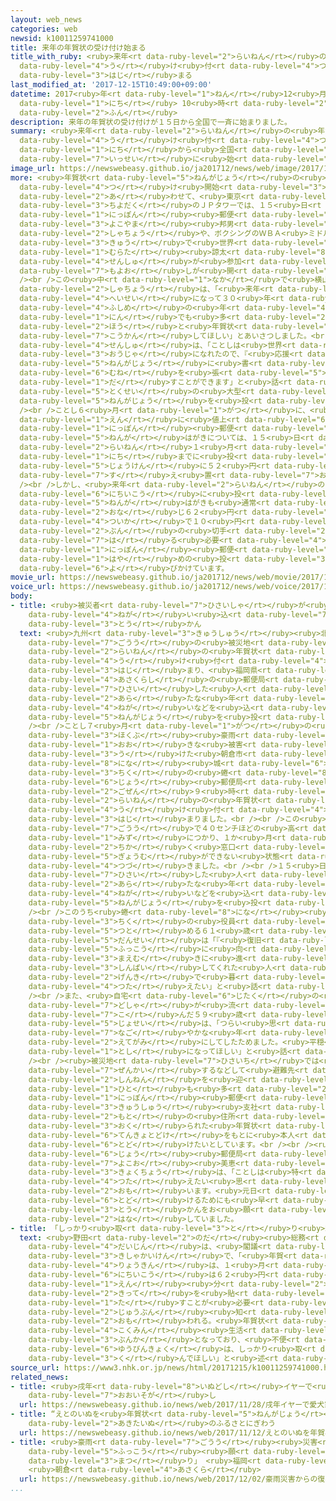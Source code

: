 ```yaml
---
layout: web_news
categories: web
newsid: k10011259741000
title: 来年の年賀状の受け付け始まる
title_with_ruby: <ruby>来年<rt data-ruby-level="2">らいねん</rt></ruby>の<ruby>年賀状<rt data-ruby-level="5">ねんがじょう</rt></ruby>の<ruby>受<rt
  data-ruby-level="4">う</rt></ruby>け<ruby>付<rt data-ruby-level="4">つ</rt></ruby>け<ruby>始<rt
  data-ruby-level="3">はじ</rt></ruby>まる
last_modified_at: '2017-12-15T10:49:00+09:00'
datetime: 2017<ruby>年<rt data-ruby-level="1">ねん</rt></ruby>12<ruby>月<rt data-ruby-level="1">がつ</rt></ruby>15<ruby>日<rt
  data-ruby-level="1">にち</rt></ruby> 10<ruby>時<rt data-ruby-level="2">じ</rt></ruby>49<ruby>分<rt
  data-ruby-level="2">ふん</rt></ruby>
description: 来年の年賀状の受け付けが１５日から全国で一斉に始まりました。
summary: <ruby>来年<rt data-ruby-level="2">らいねん</rt></ruby>の<ruby>年賀状<rt data-ruby-level="5">ねんがじょう</rt></ruby>の<ruby>受<rt
  data-ruby-level="4">う</rt></ruby>け<ruby>付<rt data-ruby-level="4">つ</rt></ruby>けが１５<ruby>日<rt
  data-ruby-level="1">にち</rt></ruby>から<ruby>全国<rt data-ruby-level="3">ぜんこく</rt></ruby>で<ruby>一斉<rt
  data-ruby-level="7">いっせい</rt></ruby>に<ruby>始<rt data-ruby-level="3">はじ</rt></ruby>まりました。
image_url: https://newswebeasy.github.io/ja201712/news/web/image/2017/12/15/K10011259741_1712151042_1712151049_01_02.jpg
more: <ruby>年賀状<rt data-ruby-level="5">ねんがじょう</rt></ruby>の<ruby>受<rt data-ruby-level="4">う</rt></ruby>け<ruby>付<rt
  data-ruby-level="4">つ</rt></ruby>け<ruby>開始<rt data-ruby-level="3">かいし</rt></ruby>に<ruby>合<rt
  data-ruby-level="2">あ</rt></ruby>わせて、<ruby>東京<rt data-ruby-level="2">とうきょう</rt></ruby>・<ruby>千代田区<rt
  data-ruby-level="3">ちよだく</rt></ruby>のＪＰタワーでは、１５<ruby>日<rt data-ruby-level="1">にち</rt></ruby>、<ruby>日本<rt
  data-ruby-level="1">にっぽん</rt></ruby><ruby>郵便<rt data-ruby-level="6">ゆうびん</rt></ruby>の<ruby>横山<rt
  data-ruby-level="3">よこやま</rt></ruby><ruby>邦男<rt data-ruby-level="8">くにお</rt></ruby><ruby>社長<rt
  data-ruby-level="2">しゃちょう</rt></ruby>や、ボクシングのＷＢＡ<ruby>ミドル<rt data-ruby-level="3">みどる</rt></ruby><ruby>級<rt
  data-ruby-level="3">きゅう</rt></ruby>で<ruby>世界<rt data-ruby-level="3">せかい</rt></ruby>チャンピオンとなった<ruby>村田<rt
  data-ruby-level="1">むらた</rt></ruby><ruby>諒太<rt data-ruby-level="8">りょうた</rt></ruby><ruby>選手<rt
  data-ruby-level="4">せんしゅ</rt></ruby>が<ruby>参加<rt data-ruby-level="4">さんか</rt></ruby>して<ruby>催<rt
  data-ruby-level="7">もよお</rt></ruby>しが<ruby>開<rt data-ruby-level="3">ひら</rt></ruby>かれました。<br
  /><br />この<ruby>中<rt data-ruby-level="1">なか</rt></ruby>で<ruby>横山<rt data-ruby-level="3">よこやま</rt></ruby><ruby>社長<rt
  data-ruby-level="2">しゃちょう</rt></ruby>は、「<ruby>来年<rt data-ruby-level="2">らいねん</rt></ruby>は<ruby>平成<rt
  data-ruby-level="4">へいせい</rt></ruby>になって３０<ruby>年<rt data-ruby-level="1">ねん</rt></ruby>という<ruby>節目<rt
  data-ruby-level="4">ふしめ</rt></ruby>の<ruby>年<rt data-ruby-level="4">とし</rt></ruby>です。１<ruby>人<rt
  data-ruby-level="1">にん</rt></ruby>でも<ruby>多<rt data-ruby-level="2">おお</rt></ruby>くの<ruby>方<rt
  data-ruby-level="2">ほう</rt></ruby>と<ruby>年賀状<rt data-ruby-level="5">ねんがじょう</rt></ruby>を<ruby>交換<rt
  data-ruby-level="7">こうかん</rt></ruby>してほしい」とあいさつしました。<br /><br />また<ruby>村田<rt data-ruby-level="1">むらた</rt></ruby><ruby>選手<rt
  data-ruby-level="4">せんしゅ</rt></ruby>は、「ことしは<ruby>世界<rt data-ruby-level="3">せかい</rt></ruby><ruby>王者<rt
  data-ruby-level="3">おうじゃ</rt></ruby>になれたので、『<ruby>応援<rt data-ruby-level="7">おうえん</rt></ruby>ありがとうございました』と、<ruby>年賀状<rt
  data-ruby-level="5">ねんがじょう</rt></ruby>に<ruby>書<rt data-ruby-level="2">か</rt></ruby>いて<ruby>胸<rt
  data-ruby-level="6">むね</rt></ruby>を<ruby>張<rt data-ruby-level="5">は</rt></ruby>って<ruby>出<rt
  data-ruby-level="1">だ</rt></ruby>すことができます」と<ruby>話<rt data-ruby-level="2">はな</rt></ruby>し、<ruby>特製<rt
  data-ruby-level="5">とくせい</rt></ruby>の<ruby>大型<rt data-ruby-level="4">おおがた</rt></ruby>ポストに<ruby>年賀状<rt
  data-ruby-level="5">ねんがじょう</rt></ruby>を<ruby>投<rt data-ruby-level="3">とう</rt></ruby>かんしました。<br
  /><br />ことし６<ruby>月<rt data-ruby-level="1">がつ</rt></ruby>に、<ruby>通常<rt data-ruby-level="5">つうじょう</rt></ruby>のはがきは６２<ruby>円<rt
  data-ruby-level="1">えん</rt></ruby>に<ruby>値上<rt data-ruby-level="6">ねあ</rt></ruby>げされましたが、<ruby>日本<rt
  data-ruby-level="1">にっぽん</rt></ruby><ruby>郵便<rt data-ruby-level="6">ゆうびん</rt></ruby>は<ruby>年賀<rt
  data-ruby-level="5">ねんが</rt></ruby>はがきについては、１５<ruby>日<rt data-ruby-level="1">にち</rt></ruby>から<ruby>来年<rt
  data-ruby-level="2">らいねん</rt></ruby>１<ruby>月<rt data-ruby-level="1">がつ</rt></ruby>７<ruby>日<rt
  data-ruby-level="1">にち</rt></ruby>までに<ruby>投<rt data-ruby-level="3">とう</rt></ruby>かんすることを<ruby>条件<rt
  data-ruby-level="5">じょうけん</rt></ruby>に５２<ruby>円<rt data-ruby-level="1">えん</rt></ruby>に<ruby>据<rt
  data-ruby-level="7">す</rt></ruby>え<ruby>置<rt data-ruby-level="7">お</rt></ruby>いています。<br
  /><br />しかし、<ruby>来年<rt data-ruby-level="2">らいねん</rt></ruby>の１<ruby>月<rt data-ruby-level="1">がつ</rt></ruby>８<ruby>日以降<rt
  data-ruby-level="6">にちいこう</rt></ruby>に<ruby>投<rt data-ruby-level="3">とう</rt></ruby>かんすると、<ruby>年賀<rt
  data-ruby-level="5">ねんが</rt></ruby>はがきも<ruby>通常<rt data-ruby-level="5">つうじょう</rt></ruby>のはがきと<ruby>同<rt
  data-ruby-level="2">おな</rt></ruby>じ６２<ruby>円<rt data-ruby-level="1">えん</rt></ruby>となり、<ruby>追加<rt
  data-ruby-level="4">ついか</rt></ruby>で１０<ruby>円<rt data-ruby-level="1">えん</rt></ruby><ruby>分<rt
  data-ruby-level="2">ぶん</rt></ruby>の<ruby>切手<rt data-ruby-level="2">きって</rt></ruby>を<ruby>貼<rt
  data-ruby-level="7">は</rt></ruby>る<ruby>必要<rt data-ruby-level="4">ひつよう</rt></ruby>があるため、<ruby>日本<rt
  data-ruby-level="1">にっぽん</rt></ruby><ruby>郵便<rt data-ruby-level="6">ゆうびん</rt></ruby>は<ruby>早<rt
  data-ruby-level="1">はや</rt></ruby>めの<ruby>投<rt data-ruby-level="3">とう</rt></ruby>かんを<ruby>呼<rt
  data-ruby-level="6">よ</rt></ruby>びかけています。
movie_url: https://newswebeasy.github.io/ja201712/news/web/movie/2017/12/15/k10011259741_201712151219_201712151228.mp4
voice_url: https://newswebeasy.github.io/ja201712/news/web/voice/2017/12/15/k10011259741_201712151219_201712151228.mp3
body:
- title: <ruby>被災者<rt data-ruby-level="7">ひさいしゃ</rt></ruby>が<ruby>新年<rt data-ruby-level="2">しんねん</rt></ruby>への<ruby>願<rt
    data-ruby-level="4">ねが</rt></ruby>い<ruby>込<rt data-ruby-level="7">こ</rt></ruby>め<ruby>投<rt
    data-ruby-level="3">とう</rt></ruby>かん
  text: <ruby>九州<rt data-ruby-level="3">きゅうしゅう</rt></ruby><ruby>北部<rt data-ruby-level="3">ほくぶ</rt></ruby><ruby>豪雨<rt
    data-ruby-level="7">ごうう</rt></ruby>の<ruby>被災地<rt data-ruby-level="7">ひさいち</rt></ruby>でも<ruby>来年<rt
    data-ruby-level="2">らいねん</rt></ruby>の<ruby>年賀状<rt data-ruby-level="5">ねんがじょう</rt></ruby>の<ruby>受<rt
    data-ruby-level="4">う</rt></ruby>け<ruby>付<rt data-ruby-level="4">つ</rt></ruby>けが<ruby>始<rt
    data-ruby-level="3">はじ</rt></ruby>まり、<ruby>福岡県<rt data-ruby-level="7">ふくおかけん</rt></ruby><ruby>朝倉市<rt
    data-ruby-level="4">あさくらし</rt></ruby>の<ruby>郵便局<rt data-ruby-level="6">ゆうびんきょく</rt></ruby>には<ruby>被災<rt
    data-ruby-level="7">ひさい</rt></ruby>した<ruby>人<rt data-ruby-level="1">ひと</rt></ruby>たちが<ruby>新<rt
    data-ruby-level="2">あら</rt></ruby>たな<ruby>年<rt data-ruby-level="1">とし</rt></ruby>への<ruby>願<rt
    data-ruby-level="4">ねが</rt></ruby>いなどを<ruby>込<rt data-ruby-level="7">こ</rt></ruby>めて<ruby>年賀状<rt
    data-ruby-level="5">ねんがじょう</rt></ruby>を<ruby>投<rt data-ruby-level="3">とう</rt></ruby>かんしていました。<br
    /><br />ことし７<ruby>月<rt data-ruby-level="1">がつ</rt></ruby>の<ruby>九州<rt data-ruby-level="3">きゅうしゅう</rt></ruby><ruby>北部<rt
    data-ruby-level="3">ほくぶ</rt></ruby><ruby>豪雨<rt data-ruby-level="7">ごうう</rt></ruby>で<ruby>大<rt
    data-ruby-level="1">おお</rt></ruby>きな<ruby>被害<rt data-ruby-level="7">ひがい</rt></ruby>を<ruby>受<rt
    data-ruby-level="3">う</rt></ruby>けた<ruby>朝倉市<rt data-ruby-level="4">あさくらし</rt></ruby><ruby>蜷<rt
    data-ruby-level="8">にな</rt></ruby><ruby>城<rt data-ruby-level="6">じょう</rt></ruby><ruby>地区<rt
    data-ruby-level="3">ちく</rt></ruby>の<ruby>蜷<rt data-ruby-level="8">にな</rt></ruby><ruby>城<rt
    data-ruby-level="6">じょう</rt></ruby><ruby>郵便局<rt data-ruby-level="6">ゆうびんきょく</rt></ruby>では、<ruby>午前<rt
    data-ruby-level="2">ごぜん</rt></ruby>９<ruby>時<rt data-ruby-level="2">じ</rt></ruby>から<ruby>来年<rt
    data-ruby-level="2">らいねん</rt></ruby>の<ruby>年賀状<rt data-ruby-level="5">ねんがじょう</rt></ruby>の<ruby>受<rt
    data-ruby-level="4">う</rt></ruby>け<ruby>付<rt data-ruby-level="4">つ</rt></ruby>けが<ruby>始<rt
    data-ruby-level="3">はじ</rt></ruby>まりました。<br /><br />この<ruby>郵便局<rt data-ruby-level="6">ゆうびんきょく</rt></ruby>は、<ruby>豪雨<rt
    data-ruby-level="7">ごうう</rt></ruby>で４０センチほどの<ruby>高<rt data-ruby-level="2">たか</rt></ruby>さまで<ruby>水<rt
    data-ruby-level="1">みず</rt></ruby>につかり、１か<ruby>月<rt data-ruby-level="1">げつ</rt></ruby><ruby>近<rt
    data-ruby-level="2">ちか</rt></ruby>く<ruby>窓口<rt data-ruby-level="6">まどぐち</rt></ruby><ruby>業務<rt
    data-ruby-level="5">ぎょうむ</rt></ruby>ができない<ruby>状態<rt data-ruby-level="5">じょうたい</rt></ruby>が<ruby>続<rt
    data-ruby-level="4">つづ</rt></ruby>きました。<br /><br />１５<ruby>日<rt data-ruby-level="1">にち</rt></ruby>は<ruby>被災<rt
    data-ruby-level="7">ひさい</rt></ruby>した<ruby>人<rt data-ruby-level="1">ひと</rt></ruby>たちが、<ruby>新<rt
    data-ruby-level="2">あら</rt></ruby>たな<ruby>年<rt data-ruby-level="1">とし</rt></ruby>への<ruby>願<rt
    data-ruby-level="4">ねが</rt></ruby>いなどを<ruby>込<rt data-ruby-level="7">こ</rt></ruby>めて<ruby>年賀状<rt
    data-ruby-level="5">ねんがじょう</rt></ruby>を<ruby>投<rt data-ruby-level="3">とう</rt></ruby>かんしていました。<br
    /><br />このうち<ruby>蜷<rt data-ruby-level="8">にな</rt></ruby><ruby>城<rt data-ruby-level="6">じょう</rt></ruby><ruby>地区<rt
    data-ruby-level="3">ちく</rt></ruby>の<ruby>役員<rt data-ruby-level="3">やくいん</rt></ruby>を<ruby>務<rt
    data-ruby-level="5">つと</rt></ruby>める６１<ruby>歳<rt data-ruby-level="7">さい</rt></ruby>の<ruby>男性<rt
    data-ruby-level="5">だんせい</rt></ruby>は「『<ruby>復旧<rt data-ruby-level="5">ふっきゅう</rt></ruby><ruby>復興<rt
    data-ruby-level="5">ふっこう</rt></ruby>に<ruby>向<rt data-ruby-level="3">む</rt></ruby>け<ruby>前向<rt
    data-ruby-level="3">まえむ</rt></ruby>きに<ruby>進<rt data-ruby-level="3">すす</rt></ruby>んでいます』としたためました。<ruby>心配<rt
    data-ruby-level="3">しんぱい</rt></ruby>してくれた<ruby>人<rt data-ruby-level="1">ひと</rt></ruby>たちに<ruby>元気<rt
    data-ruby-level="2">げんき</rt></ruby>で<ruby>暮<rt data-ruby-level="6">く</rt></ruby>らしていると<ruby>伝<rt
    data-ruby-level="4">つた</rt></ruby>えたい」と<ruby>話<rt data-ruby-level="2">はな</rt></ruby>していました。<br
    /><br />また、<ruby>自宅<rt data-ruby-level="6">じたく</rt></ruby>の<ruby>敷地<rt data-ruby-level="7">しきち</rt></ruby>に<ruby>土砂<rt
    data-ruby-level="7">どしゃ</rt></ruby>が<ruby>流<rt data-ruby-level="7">なが</rt></ruby>れ<ruby>込<rt
    data-ruby-level="7">こ</rt></ruby>んだ５９<ruby>歳<rt data-ruby-level="7">さい</rt></ruby>の<ruby>女性<rt
    data-ruby-level="5">じょせい</rt></ruby>は、「つらい<ruby>思<rt data-ruby-level="2">おも</rt></ruby>いをしたので『<ruby>和<rt
    data-ruby-level="7">なご</rt></ruby>やかな<ruby>年<rt data-ruby-level="1">とし</rt></ruby>でありますように』と、<ruby>絵手紙<rt
    data-ruby-level="2">えてがみ</rt></ruby>にしてしたためました。<ruby>平穏<rt data-ruby-level="7">へいおん</rt></ruby>な<ruby>年<rt
    data-ruby-level="1">とし</rt></ruby>になってほしい」と<ruby>話<rt data-ruby-level="2">はな</rt></ruby>していました。<br
    /><br /><ruby>被災地<rt data-ruby-level="7">ひさいち</rt></ruby>では<ruby>自宅<rt data-ruby-level="6">じたく</rt></ruby>が<ruby>全壊<rt
    data-ruby-level="7">ぜんかい</rt></ruby>するなどして<ruby>避難先<rt data-ruby-level="7">ひなんさき</rt></ruby>で<ruby>新年<rt
    data-ruby-level="2">しんねん</rt></ruby>を<ruby>迎<rt data-ruby-level="7">むか</rt></ruby>える<ruby>人<rt
    data-ruby-level="1">ひと</rt></ruby>も<ruby>多<rt data-ruby-level="2">おお</rt></ruby>く、<ruby>日本<rt
    data-ruby-level="1">にっぽん</rt></ruby><ruby>郵便<rt data-ruby-level="6">ゆうびん</rt></ruby><ruby>九州<rt
    data-ruby-level="3">きゅうしゅう</rt></ruby><ruby>支社<rt data-ruby-level="5">ししゃ</rt></ruby>は<ruby>元<rt
    data-ruby-level="2">もと</rt></ruby>の<ruby>住所<rt data-ruby-level="3">じゅうしょ</rt></ruby>に<ruby>送<rt
    data-ruby-level="3">おく</rt></ruby>られた<ruby>年賀状<rt data-ruby-level="5">ねんがじょう</rt></ruby>も、<ruby>転居届<rt
    data-ruby-level="6">てんきょとどけ</rt></ruby>をもとに<ruby>本人<rt data-ruby-level="1">ほんにん</rt></ruby>に<ruby>届<rt
    data-ruby-level="6">とど</rt></ruby>けたいとしています。<br /><br /><ruby>蜷<rt data-ruby-level="8">にな</rt></ruby><ruby>城<rt
    data-ruby-level="6">じょう</rt></ruby><ruby>郵便局<rt data-ruby-level="6">ゆうびんきょく</rt></ruby>の<ruby>横尾<rt
    data-ruby-level="7">よこお</rt></ruby><ruby>美恵<rt data-ruby-level="8">みえ</rt></ruby><ruby>局長<rt
    data-ruby-level="3">きょくちょう</rt></ruby>は、「ことしは<ruby>特<rt data-ruby-level="4">とく</rt></ruby>に<ruby>伝<rt
    data-ruby-level="4">つた</rt></ruby>えたい<ruby>思<rt data-ruby-level="2">おも</rt></ruby>いがたくさんあると<ruby>思<rt
    data-ruby-level="2">おも</rt></ruby>います。<ruby>元日<rt data-ruby-level="2">がんじつ</rt></ruby>に<ruby>届<rt
    data-ruby-level="6">とど</rt></ruby>けるためにも<ruby>早<rt data-ruby-level="1">はや</rt></ruby>めの<ruby>投<rt
    data-ruby-level="3">とう</rt></ruby>かんをお<ruby>願<rt data-ruby-level="4">ねが</rt></ruby>いします」と<ruby>話<rt
    data-ruby-level="2">はな</rt></ruby>していました。
- title: 「しっかり<ruby>取<rt data-ruby-level="3">と</rt></ruby>り<ruby>組<rt data-ruby-level="3">く</rt></ruby>んでほしい」
  text: <ruby>野田<rt data-ruby-level="2">のだ</rt></ruby><ruby>総務<rt data-ruby-level="5">そうむ</rt></ruby><ruby>大臣<rt
    data-ruby-level="4">だいじん</rt></ruby>は、<ruby>閣議<rt data-ruby-level="6">かくぎ</rt></ruby>のあとの<ruby>記者会見<rt
    data-ruby-level="3">きしゃかいけん</rt></ruby>で、「<ruby>年賀<rt data-ruby-level="5">ねんが</rt></ruby>はがきの<ruby>料金<rt
    data-ruby-level="4">りょうきん</rt></ruby>は、１<ruby>月<rt data-ruby-level="1">がつ</rt></ruby>８<ruby>日以降<rt
    data-ruby-level="6">にちいこう</rt></ruby>は６２<ruby>円<rt data-ruby-level="1">えん</rt></ruby>となり、１０<ruby>円<rt
    data-ruby-level="1">えん</rt></ruby><ruby>分<rt data-ruby-level="2">ぶん</rt></ruby>の<ruby>切手<rt
    data-ruby-level="2">きって</rt></ruby>を<ruby>貼<rt data-ruby-level="7">は</rt></ruby>り<ruby>足<rt
    data-ruby-level="1">た</rt></ruby>すことが<ruby>必要<rt data-ruby-level="4">ひつよう</rt></ruby>だが、<ruby>十分<rt
    data-ruby-level="2">じゅうぶん</rt></ruby><ruby>知<rt data-ruby-level="2">し</rt></ruby>られていないと<ruby>思<rt
    data-ruby-level="2">おも</rt></ruby>われる。<ruby>年賀状<rt data-ruby-level="5">ねんがじょう</rt></ruby>は、<ruby>国民<rt
    data-ruby-level="4">こくみん</rt></ruby><ruby>生活<rt data-ruby-level="2">せいかつ</rt></ruby>の<ruby>文化<rt
    data-ruby-level="3">ぶんか</rt></ruby>となっており、<ruby>不便<rt data-ruby-level="4">ふべん</rt></ruby>をかけないよう、<ruby>郵便局<rt
    data-ruby-level="6">ゆうびんきょく</rt></ruby>は、しっかり<ruby>取<rt data-ruby-level="3">と</rt></ruby>り<ruby>組<rt
    data-ruby-level="3">く</rt></ruby>んでほしい」と<ruby>述<rt data-ruby-level="5">の</rt></ruby>べました。
source_url: https://www3.nhk.or.jp/news/html/20171215/k10011259741000.html
related_news:
- title: <ruby>戌年<rt data-ruby-level="8">いぬどし</rt></ruby>イヤーで<ruby>愛犬家<rt data-ruby-level="4">あいけんか</rt></ruby>も<ruby>大忙<rt
    data-ruby-level="7">おおいそが</rt></ruby>し
  url: https://newswebeasy.github.io/news/web/2017/11/28/戌年イヤーで愛犬家も大忙し
- title: “えとのいぬを<ruby>年賀状<rt data-ruby-level="5">ねんがじょう</rt></ruby>に”  <ruby>秋田犬<rt
    data-ruby-level="2">あきたいぬ</rt></ruby>のふるさとにぎわう
  url: https://newswebeasy.github.io/news/web/2017/11/12/えとのいぬを年賀状に-秋田犬のふるさとにぎわう
- title: <ruby>豪雨<rt data-ruby-level="7">ごうう</rt></ruby><ruby>災害<rt data-ruby-level="5">さいがい</rt></ruby>からの<ruby>復興<rt
    data-ruby-level="5">ふっこう</rt></ruby><ruby>願<rt data-ruby-level="4">ねが</rt></ruby>い「おしろい<ruby>祭<rt
    data-ruby-level="3">まつ</rt></ruby>り」 <ruby>福岡<rt data-ruby-level="7">ふくおか</rt></ruby>
    <ruby>朝倉<rt data-ruby-level="4">あさくら</rt></ruby>
  url: https://newswebeasy.github.io/news/web/2017/12/02/豪雨災害からの復興願いおしろい祭り-福岡-朝倉
...
```

